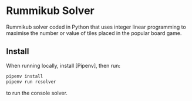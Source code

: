 # Rummikub Solver

Rummikub solver coded in Python that uses integer linear programming to maximise the number or value of tiles placed in the popular board game.

## Install

When running locally, install [Pipenv], then run:

```bash
pipenv install
pipenv run rcsolver
```

to run the console solver.
